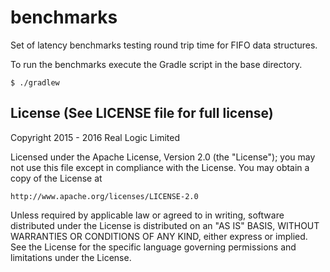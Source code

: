 # benchmarks

Set of latency benchmarks testing round trip time for FIFO data structures.

To run the benchmarks execute the Gradle script in the base directory.

    $ ./gradlew

License (See LICENSE file for full license)
-------------------------------------------
Copyright 2015 - 2016 Real Logic Limited

Licensed under the Apache License, Version 2.0 (the "License");
you may not use this file except in compliance with the License.
You may obtain a copy of the License at

    http://www.apache.org/licenses/LICENSE-2.0

Unless required by applicable law or agreed to in writing, software
distributed under the License is distributed on an "AS IS" BASIS,
WITHOUT WARRANTIES OR CONDITIONS OF ANY KIND, either express or implied.
See the License for the specific language governing permissions and
limitations under the License.

